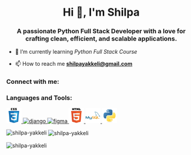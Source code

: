 <h1 align="center">Hi 👋, I'm Shilpa</h1>
<h3 align="center">A passionate Python Full Stack Developer with a love for crafting clean, efficient, and scalable applications.</h3>



- 🌱 I’m currently learning *Python Full Stack Course*

- 📫 How to reach me **shilpayakkeli@gmail.com**

<h3 align="left">Connect with me:</h3>
<p align="left">
</p>

<h3 align="left">Languages and Tools:</h3>
<p align="left"> <a href="https://www.w3schools.com/css/" target="_blank" rel="noreferrer"> <img src="https://raw.githubusercontent.com/devicons/devicon/master/icons/css3/css3-original-wordmark.svg" alt="css3" width="40" height="40"/> </a> <a href="https://www.djangoproject.com/" target="_blank" rel="noreferrer"> <img src="https://cdn.worldvectorlogo.com/logos/django.svg" alt="django" width="40" height="40"/> </a> <a href="https://www.figma.com/" target="_blank" rel="noreferrer"> <img src="https://www.vectorlogo.zone/logos/figma/figma-icon.svg" alt="figma" width="40" height="40"/> </a> <a href="https://www.w3.org/html/" target="_blank" rel="noreferrer"> <img src="https://raw.githubusercontent.com/devicons/devicon/master/icons/html5/html5-original-wordmark.svg" alt="html5" width="40" height="40"/> </a> <a href="https://developer.mozilla.org/en-US/docs/Web/JavaScript" target="_blank" rel="noreferrer">  <a href="https://www.mysql.com/" target="_blank" rel="noreferrer"> <img src="https://raw.githubusercontent.com/devicons/devicon/master/icons/mysql/mysql-original-wordmark.svg" alt="mysql" width="40" height="40"/> </a> <a href="https://www.python.org" target="_blank" rel="noreferrer"> <img src="https://raw.githubusercontent.com/devicons/devicon/master/icons/python/python-original.svg" alt="python" width="40" height="40"/> </a> </p>


<p><img align="left" src="https://github-readme-stats.vercel.app/api/top-langs?username=shilpa-yakkeli&show_icons=true&locale=en&layout=compact" alt="shilpa-yakkeli" /></p>

<p>&nbsp;<img align="center" src="https://github-readme-stats.vercel.app/api?username=shilpa-yakkeli&show_icons=true&locale=en" alt="shilpa-yakkeli" /></p>

<p><img align="center" src="https://github-readme-streak-stats.herokuapp.com/?user=shilpa-yakkeli&" alt="shilpa-yakkeli" /></p>
